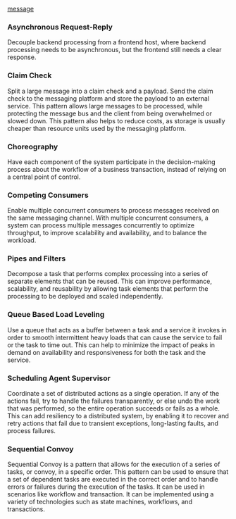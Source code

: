 [message](https://learn.microsoft.com/en-us/azure/architecture/patterns/category/messaging)

### Asynchronous Request-Reply

Decouple backend processing from a frontend host, where backend processing needs to be asynchronous, but the frontend still needs a clear response.
### Claim Check
Split a large message into a claim check and a payload. Send the claim check to the messaging platform and store the payload to an external service. This pattern allows large messages to be processed, while protecting the message bus and the client from being overwhelmed or slowed down. This pattern also helps to reduce costs, as storage is usually cheaper than resource units used by the messaging platform.
### Choreography
Have each component of the system participate in the decision-making process about the workflow of a business transaction, instead of relying on a central point of control.
### Competing Consumers
Enable multiple concurrent consumers to process messages received on the same messaging channel. With multiple concurrent consumers, a system can process multiple messages concurrently to optimize throughput, to improve scalability and availability, and to balance the workload.
### Pipes and Filters
Decompose a task that performs complex processing into a series of separate elements that can be reused. This can improve performance, scalability, and reusability by allowing task elements that perform the processing to be deployed and scaled independently.
### Queue Based Load Leveling
Use a queue that acts as a buffer between a task and a service it invokes in order to smooth intermittent heavy loads that can cause the service to fail or the task to time out. This can help to minimize the impact of peaks in demand on availability and responsiveness for both the task and the service.
### Scheduling Agent Supervisor
Coordinate a set of distributed actions as a single operation. If any of the actions fail, try to handle the failures transparently, or else undo the work that was performed, so the entire operation succeeds or fails as a whole. This can add resiliency to a distributed system, by enabling it to recover and retry actions that fail due to transient exceptions, long-lasting faults, and process failures.
### Sequential Convoy
Sequential Convoy is a pattern that allows for the execution of a series of tasks, or convoy, in a specific order. This pattern can be used to ensure that a set of dependent tasks are executed in the correct order and to handle errors or failures during the execution of the tasks. It can be used in scenarios like workflow and transaction. It can be implemented using a variety of technologies such as state machines, workflows, and transactions.

